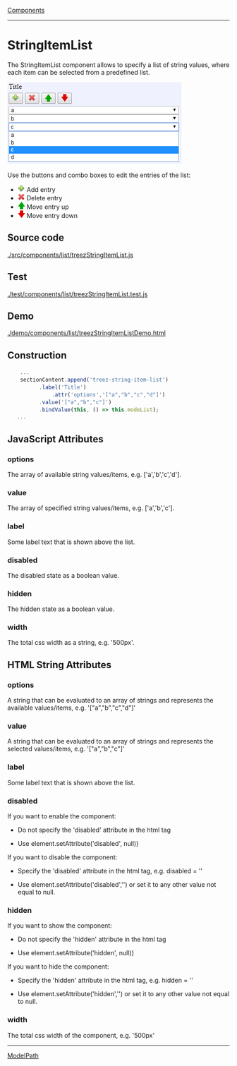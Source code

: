 [Components](../components.md)

----

# StringItemList
		
The StringItemList component allows to specify a list of string values, where each item can be selected from a predefined list. 
	
![](../../images/treez_sting_item_list.png)

Use the buttons and combo boxes to edit the entries of the list:

* ![](../../../icons/add.png) Add entry
* ![](../../../icons/delete.png) Delete entry
* ![](../../../icons/up.png) Move entry up
* ![](../../../icons/down.png) Move entry down 
		
## Source code

[./src/components/list/treezStringItemList.js](../../../src/components/list/treezStringItemList.js)

## Test

[./test/components/list/treezStringItemList.test.js](../../../test/components/list/treezStringItemList.test.js)

## Demo

[./demo/components/list/treezStringItemListDemo.html](../../../demo/components/list/treezStringItemListDemo.html)

## Construction

```javascript
    ...
    sectionContent.append('treez-string-item-list')
		  .label('Title')		  
      		  .attr('options','["a","b","c","d"]')
		  .value('["a","b","c"]')		
		  .bindValue(this, () => this.modeList);	
   ...
```

## JavaScript Attributes


### options

The array of available string values/items, e.g. \['a','b','c','d'\]. 

### value

The array of specified string values/items, e.g. \['a','b','c'\]. 

### label

Some label text that is shown above the list. 

### disabled

The disabled state as a boolean value. 

### hidden

The hidden state as a boolean value.

### width

The total css width as a string, e.g. '500px'.



## HTML String Attributes

### options

A string that can be evaluated to an array of strings and represents the available values/items, e.g. '\["a","b","c","d"\]'

### value

A string that can be evaluated to an array of strings and represents the selected values/items, e.g. '\["a","b","c"]'

### label

Some label text that is shown above the list. 

### disabled

If you want to enable the component:

* Do not specify the 'disabled' attribute in the html tag

* Use element.setAttribute('disabled', null)) 

If you want to disable the component:

* Specify the 'disabled' attribute in the html tag, e.g. disabled = ''

* Use element.setAttribute('disabled','') or set it to any other value not equal to null. 

### hidden

If you want to show the component:

* Do not specify the 'hidden' attribute in the html tag

* Use element.setAttribute('hidden', null)) 

If you want to hide the component:

* Specify the 'hidden' attribute in the html tag, e.g. hidden = ''

* Use element.setAttribute('hidden','') or set it to any other value not equal to null. 

### width

The total css width of the component, e.g. '500px'


----

[ModelPath](../modelPath/modelPath.md)
